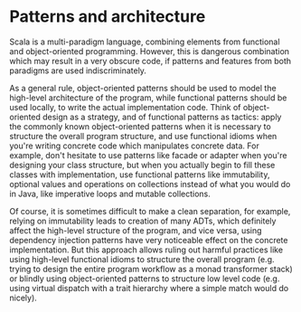 # Patterns and architecture

Scala is a multi-paradigm language, combining elements from functional and object-oriented programming. However, this is dangerous combination which may result in a very obscure code, if patterns and features from both paradigms are used indiscriminately.

As a general rule, object-oriented patterns should be used to model the high-level architecture of the program, while functional patterns should be used locally, to write the actual implementation code. Think of object-oriented design as a strategy, and of functional patterns as tactics: apply the commonly known object-oriented patterns when it is necessary to structure the overall program structure, and use functional idioms when you're writing concrete code which manipulates concrete data. For example, don't hesitate to use patterns like facade or adapter when you're designing your class structure, but when you actually begin to fill these classes with implementation, use functional patterns like immutability, optional values and operations on collections instead of what you would do in Java, like imperative loops and mutable collections.

Of course, it is sometimes difficult to make a clean separation, for example, relying on immutability leads to creation of many ADTs, which definitely affect the high-level structure of the program, and vice versa, using dependency injection patterns have very noticeable effect on the concrete implementation. But this approach allows ruling out harmful practices like using high-level functional idioms to structure the overall program (e.g. trying to design the entire program workflow as a monad transformer stack) or blindly using object-oriented patterns to structure low level code (e.g. using virtual dispatch with a trait hierarchy where a simple match would do nicely).


